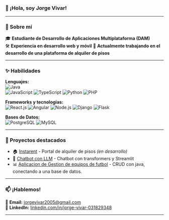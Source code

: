 

### 👋 ¡Hola, soy Jorge Vivar!

---

### 🚀 Sobre mí
🎓 **Estudiante de Desarrollo de Aplicaciones Multiplataforma (DAM)**  
🛠️ **Experiencia en desarrollo web y móvil**
🌱 **Actualmente trabajando en el desarrollo de una plataforma de alquiler de pisos**  

---

### ✨ Habilidades
**Lenguajes:**  
![Java](https://img.shields.io/badge/Java-ED8B00?style=for-the-badge&logo=java&logoColor=white)  
![JavaScript](https://img.shields.io/badge/JavaScript-F7DF1E?style=for-the-badge&logo=javascript&logoColor=black)
![TypeScript](https://img.shields.io/badge/TypeScript-007ACC?style=for-the-badge&logo=typescript&logoColor=white)
![Python](https://img.shields.io/badge/Python-3776AB?style=for-the-badge&logo=python&logoColor=white)
![PHP](https://img.shields.io/badge/PHP-777BB4?style=for-the-badge&logo=php&logoColor=white)


**Frameworks y tecnologías:**  
![React.js](https://img.shields.io/badge/React.js-61DAFB?style=for-the-badge&logo=react&logoColor=black)
![Angular](https://img.shields.io/badge/Angular-DD0031?style=for-the-badge&logo=angular&logoColor=white)
![Node.js](https://img.shields.io/badge/Node.js-43853D?style=for-the-badge&logo=node.js&logoColor=white)
![Django](https://img.shields.io/badge/Django-092E20?style=for-the-badge&logo=django&logoColor=white)
![Flask](https://img.shields.io/badge/Flask-000000?style=for-the-badge&logo=flask&logoColor=white)

**Bases de Datos:**  
![PostgreSQL](https://img.shields.io/badge/PostgreSQL-336791?style=for-the-badge&logo=postgresql&logoColor=white)
![MySQL](https://img.shields.io/badge/MySQL-4479A1?style=for-the-badge&logo=mysql&logoColor=white)

---

### 🚀 Proyectos destacados
- 🏠 [Instarent](https://github.com/j0rgev0/InstaRent) - Portal de alquiler de pisos *(en desarrollo)*
- 🤖 [Chatbot con LLM](https://github.com/j0rgev0/chatbot-llm) - Chatbot con transformers y Streamlit
- 📊 [Aplicacion de Gestion de equipos de futbol](https://github.com/j0rgev0/GestionEquipos) - CRUD con java, conectando a una base de datos.

---

### 📫 ¡Hablemos!
📧 **Email:** [jorgevivar2005@gmail.com](mailto:jorgevivar2005@gmail.com)  
💼 **LinkedIn:** [linkedin.com/in/jorge-vivar-031829348](https://linkedin.com/in/jorge-vivar-031829348)  

---

